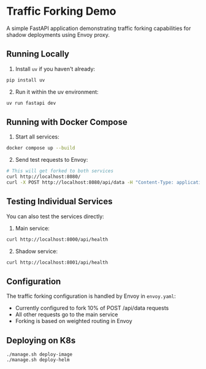 # Traffic Forking Demo

A simple FastAPI application demonstrating traffic forking capabilities for shadow deployments using Envoy proxy.

## Running Locally

1. Install `uv` if you haven't already:

```bash
pip install uv
```

2. Run it within the uv environment:

```bash
uv run fastapi dev
```

## Running with Docker Compose

1. Start all services:

```bash
docker compose up --build
```

2. Send test requests to Envoy:

```bash
# This will get forked to both services
curl http://localhost:8080/
curl -X POST http://localhost:8080/api/data -H "Content-Type: application/json" -d '{"test": "data"}'
```

## Testing Individual Services

You can also test the services directly:

1. Main service:

```bash
curl http://localhost:8000/api/health
```

2. Shadow service:

```bash
curl http://localhost:8001/api/health
```

## Configuration

The traffic forking configuration is handled by Envoy in `envoy.yaml`:

- Currently configured to fork 10% of POST /api/data requests
- All other requests go to the main service
- Forking is based on weighted routing in Envoy

## Deploying on K8s

```
./manage.sh deploy-image
./manage.sh deploy-helm
```
